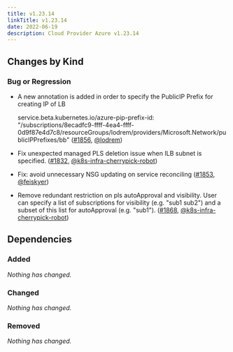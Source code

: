 ```yaml
---
title: v1.23.14
linkTitle: v1.23.14
date: 2022-06-19
description: Cloud Provider Azure v1.23.14
---
```



## Changes by Kind

### Bug or Regression

- A new annotation is added in order to specify the PublicIP Prefix for creating IP of LB
  
  service.beta.kubernetes.io/azure-pip-prefix-id: "/subscriptions/8ecadfc9-ffff-4ea4-ffff-0d9f87e4d7c8/resourceGroups/lodrem/providers/Microsoft.Network/publicIPPrefixes/bb" ([#1856](https://github.com/kubernetes-sigs/cloud-provider-azure/pull/1856), [@lodrem](https://github.com/lodrem))
- Fix unexpected managed PLS deletion issue when ILB subnet is specified. ([#1832](https://github.com/kubernetes-sigs/cloud-provider-azure/pull/1832), [@k8s-infra-cherrypick-robot](https://github.com/k8s-infra-cherrypick-robot))
- Fix: avoid unnecessary NSG updating on service reconciling ([#1853](https://github.com/kubernetes-sigs/cloud-provider-azure/pull/1853), [@feiskyer](https://github.com/feiskyer))
- Remove redundant restriction on pls autoApproval and visibility.
  User can specify a list of subscriptions for visibility (e.g. "sub1 sub2") and a subset of this list for autoApproval (e.g. "sub1"). ([#1868](https://github.com/kubernetes-sigs/cloud-provider-azure/pull/1868), [@k8s-infra-cherrypick-robot](https://github.com/k8s-infra-cherrypick-robot))

## Dependencies

### Added
_Nothing has changed._

### Changed
_Nothing has changed._

### Removed
_Nothing has changed._
